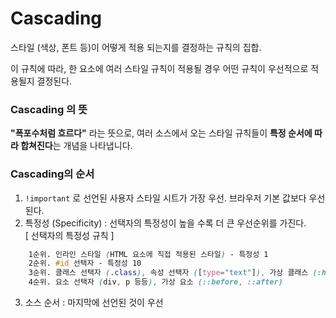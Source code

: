 # Cascading
스타일 (색상, 폰트 등)이 어떻게 적용 되는지를 결정하는 규칙의 집합.

이 규칙에 따라, 한 요소에 여러 스타일 규칙이 적용될 경우 어떤 규칙이 우선적으로 적용될지 결정된다.

### Cascading 의 뜻
**"폭포수처럼 흐르다"** 라는 뜻으로, 여러 소스에서 오는 스타일 규칙들이 **특정 순서에 따라 합쳐진다**는 개념을 나타냅니다.

### Cascading의 순서
1. `!important` 로 선언된 사용자 스타일 시트가 가장 우선. 브라우저 기본 값보다 우선된다.
2. 특정성 (Specificity) : 선택자의 특정성이 높을 수록 더 큰 우선순위를 가진다.  
		[ 선택자의 특정성 규칙 ]
```css
	1순위. 인라인 스타일 (HTML 요소에 직접 적용된 스타일) - 특정성 1
	2순위. #id 선택자 - 특정성 10
	3순위. 클래스 선택자 (.class), 속성 선택자 ([type="text"]), 가상 클래스 (:hover) - 특정성 100
	4순위. 요소 선택자 (div, p 등등), 가상 요소 (::before, ::after) 
```
3. 소스 순서 : 마지막에 선언된 것이 우선

